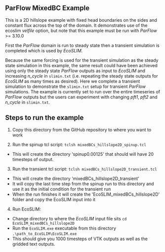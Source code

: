 ParFlow MixedBC Example
-------------------------
This is a 2D hillslope example with fixed head boundaries on the sides and constant flux across the top of the domain. It demonstrates use of the ecoslim *velfile* option, but note that this example must be run with *ParFlow* >= 3.10.0

First the *ParFlow* domain is run to steady state then a transient simulation is completed which is used by *EcoSLIM*.

Because the same forcing is used for the transient simulation as the steady state simulation in this example, the same result could have been achieved using only the steady state *ParFlow* outputs as input to *EcoSLIM* and increasing *n_cycle* in `slimin.txt` (i.e. repeating the steady state outputs for *EcoSLIM* as many times as desired). Here we complete a transient simulation to demonstrate the `slimin.txt` setup for transient *ParFlow* simulations. The example is currently set to run over the entire timeseries of *ParFlow* outputs but the users can experiment with changing *pft1*, *pft2* and *n_cycle* in `slimin.txt`.

## Steps to run the example
1. Copy this directory from the GitHub repository to where you want to work

2. Run the spinup tcl script: `tclsh mixedBCs_hillslope2D_spinup.tcl`
  * This will create the directory 'spinup0.00125' that should will have 20 timesteps of output.

3. Run the transient tcl script: `tclsh mixedBCs_hillslope2D_transient.tcl`
  * This will create the directory 'mixedBCs_hillslope2D_transient'
  * It will copy the last time step from the spinup run to this directory and use it as the initial condition for the transient run
  * When the run finishes it will create the 'EcoSLIM_mixedBCs_hillslope2D' folder and copy the EcoSLIM input into it

4. Run EcoSLIM:
  * Change directory to where the *EcoSLIM* input file sits `cd EcoSLIM_mixedBCs_hillslope2D`
  * Run the `EcoSLIM.exe` executable from this directory `.\path_to_EcoSLIM\EcoSLIM.exe`
  * This should give you 1000 timesteps of VTK outputs as well as the gridded
 text outputs.
